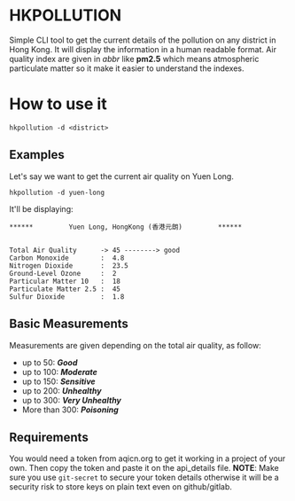 # HKPOLLUTION

Simple CLI tool to get the current details of the pollution on any district in Hong Kong. 
It will display the information in a human readable format. 
Air quality index are given in *abbr* like **pm2.5** which means atmospheric particulate matter so it make it easier to understand the indexes.


# How to use it

    hkpollution -d <district>




## Examples

Let's say we want to get the current air quality on Yuen Long. 

    hkpollution -d yuen-long

It'll be displaying:

    ******         Yuen Long, HongKong (香港元朗)         ******
    
    
    Total Air Quality      -> 45 --------> good
    Carbon Monoxide        :  4.8
    Nitrogen Dioxide       :  23.5
    Ground-Level Ozone     :  2
    Particular Matter 10   :  18
    Particulate Matter 2.5 :  45
    Sulfur Dioxide         :  1.8

## Basic Measurements

Measurements are given depending on the total air quality, as follow:

 - up to 50:     ***Good*** 
 - up to 100:  ***Moderate*** 
 - up to 150:   ***Sensitive*** 
 - up to 200:  ***Unhealthy*** 
 - up to 300:  ***Very Unhealthy***
 - More than 300:         ***Poisoning***


## Requirements

You would need a token from aqicn.org to get it working in a project of your own.
Then copy the token and paste it on the api_details file.
**NOTE**: Make sure you use `git-secret` to secure your token details otherwise it will be a security risk to store keys on plain text even on github/gitlab.